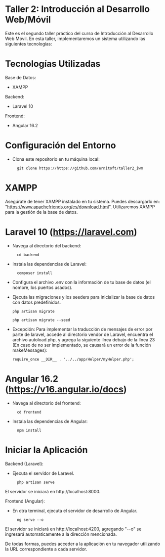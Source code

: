 # Taller 2: Introducción al Desarrollo Web/Móvil

Este es el segundo taller práctico del curso de Introducción al Desarrollo Web Móvil. En esta taller, implementaremos un sistema utilizando las siguientes tecnologías:


Tecnologías Utilizadas
================================================================================================================
Base de Datos:
- XAMPP
  
Backend:
- Laravel 10
  
Frontend:
- Angular 16.2
  
Configuración del Entorno
================================================================================================================
- Clona este repositorio en tu máquina local: 

		git clone https://https://github.com/ernitoft/taller2_iwm

XAMPP
================================================================================================================
Asegúrate de tener XAMPP instalado en tu sistema. Puedes descargarlo en: "https://www.apachefriends.org/es/download.html". Utilizaremos XAMPP para la gestión de la base de datos.

Laravel 10 (https://laravel.com)
================================================================================================================


- Navega al directorio del backend:

		cd backend

- Instala las dependencias de Laravel:

		composer install


- Configura el archivo .env con la información de tu base de datos (el nombre, los puertos usados).

- Ejecuta las migraciones y los seeders para inicializar la base de datos con datos predefinidos.
  
      php artisan migrate

      php artisan migrate --seed

- Excepción: Para implementar la traducción de mensajes de error por parte de laravel, accede al directorio vendor de Laravel, encuentra el archivo autoload.php, y agrega la siguiente línea debajo de la línea 23 (En caso de no ser implementado, se causará un error de la función makeMessages):

      require_once __DIR__ . '../../app/Helper/myHelper.php';

Angular 16.2 (https://v16.angular.io/docs)
================================================================================================================

- Navega al directorio del frontend:

		cd frontend
- Instala las dependencias de Angular:

		npm install
  
Iniciar la Aplicación
================================================================================================================

Backend (Laravel):

- Ejecuta el servidor de Laravel.

		php artisan serve
El servidor se iniciará en http://localhost:8000.

Frontend (Angular):

- En otra terminal, ejecuta el servidor de desarrollo de Angular.

		ng serve --o
El servidor se iniciará en http://localhost:4200, agregando "--o" se ingresará automaticamente a la dirección mencionada.

De todas formas, puedes acceder a la aplicación en tu navegador utilizando la URL correspondiente a cada servidor.

